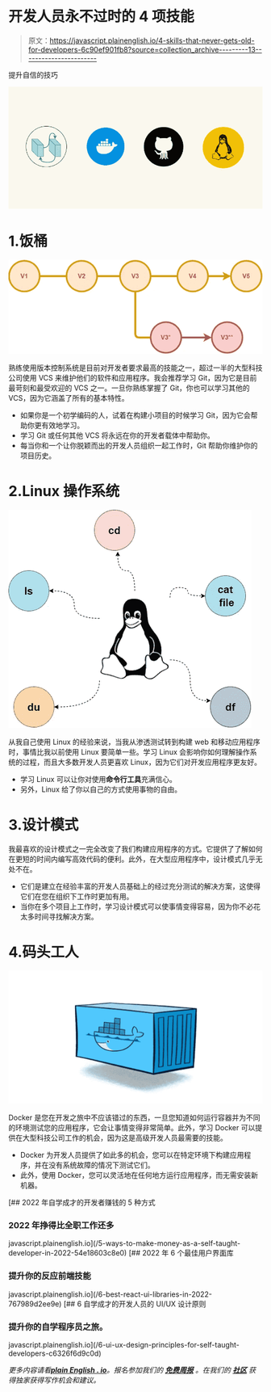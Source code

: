 # 开发人员永不过时的 4 项技能

> 原文：<https://javascript.plainenglish.io/4-skills-that-never-gets-old-for-developers-6c90ef901fb8?source=collection_archive---------13----------------------->

提升自信的技巧

![](img/84bac6aa3d4e13ab364459a91aee50cb.png)

# 1.饭桶

![](img/fc8690aa50c9223f1f7b2c62d24d8ef2.png)

熟练使用版本控制系统是目前对开发者要求最高的技能之一，超过一半的大型科技公司使用 VCS 来维护他们的软件和应用程序。我会推荐学习 Git，因为它是目前最苛刻和最受欢迎的 VCS 之一。一旦你熟练掌握了 Git，你也可以学习其他的 VCS，因为它涵盖了所有的基本特性。

*   如果你是一个初学编码的人，试着在构建小项目的时候学习 Git，因为它会帮助你更有效地学习。
*   学习 Git 或任何其他 VCS 将永远在你的开发者载体中帮助你。
*   每当你和一个让你脱颖而出的开发人员组织一起工作时，Git 帮助你维护你的项目历史。

# 2.Linux 操作系统

![](img/c94b3ce921ef10e71641ef799def6f5a.png)

从我自己使用 Linux 的经验来说，当我从渗透测试转到构建 web 和移动应用程序时，事情比我以前使用 Linux 要简单一些。学习 Linux 会影响你如何理解操作系统的过程，而且大多数开发人员更喜欢 Linux，因为它们对开发应用程序更友好。

*   学习 Linux 可以让你对使用**命令行工具**充满信心。
*   另外，Linux 给了你以自己的方式使用事物的自由。

# 3.设计模式

我最喜欢的设计模式之一完全改变了我们构建应用程序的方式。它提供了了解如何在更短的时间内编写高效代码的便利。此外，在大型应用程序中，设计模式几乎无处不在。

*   它们是建立在经验丰富的开发人员基础上的经过充分测试的解决方案，这使得它们在您在组织下工作时更加有用。
*   当你在多个项目上工作时，学习设计模式可以使事情变得容易，因为你不必花太多时间寻找解决方案。

# 4.码头工人

![](img/b3b1df6f26b60d80c623ac757cbaf5d6.png)

Docker 是您在开发之旅中不应该错过的东西，一旦您知道如何运行容器并为不同的环境测试您的应用程序，它会让事情变得非常简单。此外，学习 Docker 可以提供在大型科技公司工作的机会，因为这是高级开发人员最需要的技能。

*   Docker 为开发人员提供了如此多的机会，您可以在特定环境下构建应用程序，并在没有系统故障的情况下测试它们。
*   此外，使用 Docker，您可以灵活地在任何地方运行应用程序，而无需安装新机器。

[](/5-ways-to-make-money-as-a-self-taught-developer-in-2022-54e18603c8e0) [## 2022 年自学成才的开发者赚钱的 5 种方式

### 2022 年挣得比全职工作还多

javascript.plainenglish.io](/5-ways-to-make-money-as-a-self-taught-developer-in-2022-54e18603c8e0) [](/6-best-react-ui-libraries-in-2022-767989d2ee9e) [## 2022 年 6 个最佳用户界面库

### 提升你的反应前端技能

javascript.plainenglish.io](/6-best-react-ui-libraries-in-2022-767989d2ee9e) [](/6-ui-ux-design-principles-for-self-taught-developers-c6326f6d9c0d) [## 6 自学成才的开发人员的 UI/UX 设计原则

### 提升你的自学程序员之旅。

javascript.plainenglish.io](/6-ui-ux-design-principles-for-self-taught-developers-c6326f6d9c0d) 

*更多内容请看*[***plain English . io***](http://plainenglish.io/)*。报名参加我们的* [***免费周报***](http://newsletter.plainenglish.io/) *。在我们的* [***社区***](https://discord.gg/GtDtUAvyhW) *获得独家获得写作机会和建议。*